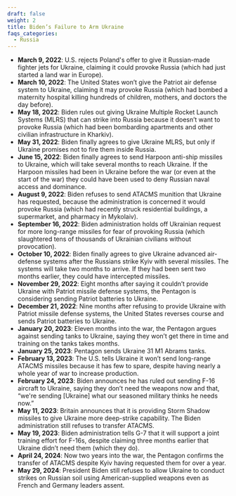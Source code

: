 ```yaml
---
draft: false
weight: 2
title: Biden’s Failure to Arm Ukraine
faqs_categories:
  - Russia
---
```

* **March 9, 2022**: U.S. rejects Poland's offer to give it Russian-made fighter jets for Ukraine, claiming it could provoke Russia (which had just started a land war in Europe).
* **March 10, 2022**: The United States won’t give the Patriot air defense system to Ukraine, claiming it may provoke Russia (which had bombed a maternity hospital killing hundreds of children, mothers, and doctors the day before).
* **May 18, 2022**: Biden rules out giving Ukraine Multiple Rocket Launch Systems (MLRS) that can strike into Russia because it doesn’t want to provoke Russia (which had been bombarding apartments and other civilian infrastructure in Kharkiv).
* **May 31, 2022**: Biden finally agrees to give Ukraine MLRS, but only if Ukraine promises not to fire them inside Russia.
* **June 15, 2022**: Biden finally agrees to send Harpoon anti-ship missiles to Ukraine, which will take several months to reach Ukraine. If the Harpoon missiles had been in Ukraine before the war (or even at the start of the war) they could have been used to deny Russian naval access and dominance.
* **August 9, 2022**: Biden refuses to send ATACMS munition that Ukraine has requested, because the administration is concerned it would provoke Russia (which had recently struck residential buildings, a supermarket, and pharmacy in Mykolaiv).
* **September 16, 2022**: Biden administration holds off Ukrainian request for more long-range missiles for fear of provoking Russia (which slaughtered tens of thousands of Ukrainian civilians without provocation).
* **October 10, 2022**: Biden finally agrees to give Ukraine advanced air- defense systems after the Russians strike Kyiv with several missiles. The systems will take two months to arrive. If they had been sent two months earlier, they could have intercepted missiles.
* **November 29, 2022**: Eight months after saying it couldn’t provide Ukraine with Patriot missile defense systems, the Pentagon is considering sending Patriot batteries to Ukraine.
* **December 21, 2022**: Nine months after refusing to provide Ukraine with Patriot missile defense systems, the United States reverses course and sends Patriot batteries to Ukraine.
* **January 20, 2023**: Eleven months into the war, the Pentagon argues against sending tanks to Ukraine, saying they won’t get there in time and training on the tanks takes months.
* **January 25, 2023**: Pentagon sends Ukraine 31 M1 Abrams tanks.
* **February 13, 2023**: The U.S. tells Ukraine it won’t send long-range ATACMS missiles because it has few to spare, despite having nearly a whole year of war to increase production.
* **February 24, 2023**: Biden announces he has ruled out sending F-16 aircraft to Ukraine, saying they don’t need the weapons now and that, “we're sending \[Ukraine] what our seasoned military thinks he needs now.”
* **May 11, 2023**: Britain announces that it is providing Storm Shadow missiles to give Ukraine more deep-strike capability. The Biden administration still refuses to transfer ATACMS.
* **May 19, 2023**: Biden administration tells G-7 that it will support a joint training effort for F-16s, despite claiming three months earlier that Ukraine didn’t need them (which they do).
* **April 24, 2024**: Now two years into the war, the Pentagon confirms the transfer of ATACMS despite Kyiv having requested them for over a year.
* **May 29, 2024**: President Biden still refuses to allow Ukraine to conduct strikes on Russian soil using American-supplied weapons even as French and Germany leaders assent.